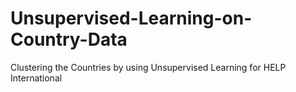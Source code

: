 # Unsupervised-Learning-on-Country-Data
Clustering the Countries by using Unsupervised Learning for HELP International
